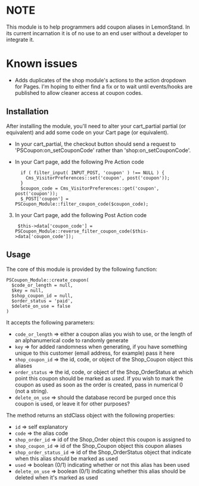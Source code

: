 NOTE
====
This module is to help programmers add coupon aliases in LemonStand.  In its current incarnation it is of no use to an end user without a developer to integrate it.

Known issues
==========
* Adds duplicates of the shop module's actions to the action dropdown for Pages.  I'm hoping to either find a fix or to wait until events/hooks are published to allow cleaner access at coupon codes.

Installation
------------

After installing the module, you'll need to alter your cart_partial partial (or equivalent) and add some code on your Cart page (or equivalent).

* In your cart_partial, the checkout button should send a request to 'PSCoupon:on_setCouponCode' rather than 'shop:on_setCouponCode'.
* In your Cart page, add the following Pre Action code

        if ( filter_input( INPUT_POST, 'coupon' ) !== NULL ) {
          Cms_VisitorPreferences::set('coupon', post('coupon')); 
        }
        $coupon_code = Cms_VisitorPreferences::get('coupon', post('coupon'));
        $_POST['coupon'] = PSCoupon_Module::filter_coupon_code($coupon_code);​

3. In your Cart page, add the following Post Action code

        $this->data['coupon_code'] = PSCoupon_Module::reverse_filter_coupon_code($this->data['coupon_code']);
        
Usage
-----

The core of this module is provided by the following function:

    PSCoupon_Module::create_coupon(
      $code_or_length = null, 
      $key = null, 
      $shop_coupon_id = null, 
      $order_status = 'paid', 
      $delete_on_use = false
    )
    
It accepts the following parameters:

* `code_or_length` => either a coupon alias you wish to use, or the length of an alphanumerical code to randomly generate
* `key` => for added randomness when generating, if you have something unique to this customer (email address, for example) pass it here
* `shop_coupon_id` => the id, code, or object of the Shop_Coupon object this aliases
* `order_status` => the id, code, or object of the Shop_OrderStatus at which point this coupon should be marked as _used_.  If you wish to mark the coupon as used as soon as the order is created, pass in numerical 0 (not a string).
* `delete_on_use` => should the database record be purged once this coupon is used, or leave it for other purposes?

The method returns an stdClass object with the following properties:

* `id` => self explanatory
* `code` => the alias code
* `shop_order_id` => id of the Shop_Order object this coupon is assigned to
* `shop_coupon_id` => id of the Shop_Coupon object this coupon aliases
* `shop_order_status_id` => id of the Shop_OrderStatus object that indicate when this alias should be marked as used
* `used` => boolean (0/1) indicating whether or not this alias has been used
* `delete_on_use` => boolean (0/1) indicating whether this alias should be deleted when it's marked as used
